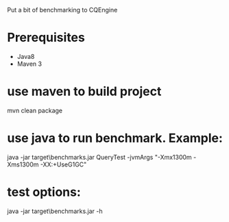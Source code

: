 Put a bit of benchmarking to CQEngine
# Prerequisites
  - Java8
  - Maven 3
# use maven to build project
 mvn clean package
# use java to run benchmark. Example:
 java -jar target\benchmarks.jar QueryTest -jvmArgs "-Xmx1300m -Xms1300m -XX:+UseG1GC"
# test options:
 java -jar target\benchmarks.jar -h